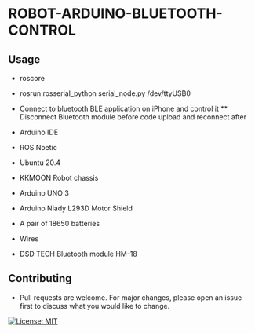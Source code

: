 # ROBOT-ARDUINO-BLUETOOTH-CONTROL

## Usage
 * roscore
 * rosrun rosserial_python serial_node.py /dev/ttyUSB0
 * Connect to bluetooth BLE application on iPhone and control it 
 ** Disconnect Bluetooth module before code upload and reconnect after

 


 * Arduino IDE
 * ROS Noetic
 * Ubuntu 20.4
 * KKMOON Robot chassis
 * Arduino UNO 3
 * Arduino Niady L293D Motor Shield
 * A pair of 18650 batteries
 * Wires
 * DSD TECH Bluetooth module HM-18
 
## Contributing
* Pull requests are welcome. For major changes, please open an issue first to discuss what you would like to change.

[![License: MIT](https://img.shields.io/badge/License-MIT-yellow.svg)](https://opensource.org/licenses/MIT)

